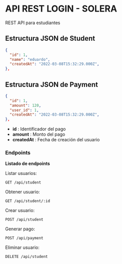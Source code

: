 # API REST LOGIN - SOLERA

REST API para estudiantes

## Estructura JSON de Student

```json
{
  "id": 1,
  "name": "eduardo",
  "createdAt": "2022-03-08T15:32:29.000Z",
},
```

## Estructura JSON de Payment

```json
{
  "id": 1,
  "amount": 120,
  "user_id": 1,
  "createdAt": "2022-03-08T15:32:29.000Z",
},
```

- **id** : Identificador del pago
- **amount** : Monto del pago
- **createdAt** : Fecha de creación del usuario

### Endpoints

**Listado de endpoints**

Listar usuarios:

`GET /api/student`

Obtener usuario:

`GET /api/student/:id`

Crear usuario:

`POST /api/student`

Generar pago:

`POST /api/payment`

Eliminar usuario:

`DELETE /api/student`
